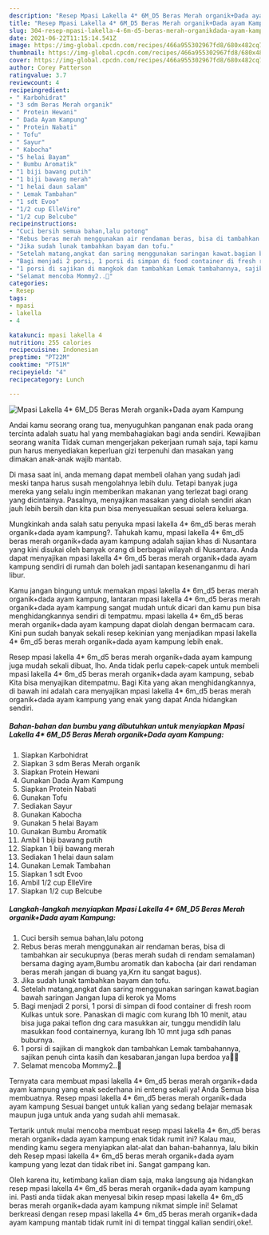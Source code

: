 ```yaml
---
description: "Resep Mpasi Lakella 4* 6M_D5 Beras Merah organik+Dada ayam Kampung Sederhana dan Mudah Dibuat"
title: "Resep Mpasi Lakella 4* 6M_D5 Beras Merah organik+Dada ayam Kampung Sederhana dan Mudah Dibuat"
slug: 304-resep-mpasi-lakella-4-6m-d5-beras-merah-organikdada-ayam-kampung-sederhana-dan-mudah-dibuat
date: 2021-06-22T11:15:14.541Z
image: https://img-global.cpcdn.com/recipes/466a955302967fd8/680x482cq70/mpasi-lakella-4-6m_d5-beras-merah-organikdada-ayam-kampung-foto-resep-utama.jpg
thumbnail: https://img-global.cpcdn.com/recipes/466a955302967fd8/680x482cq70/mpasi-lakella-4-6m_d5-beras-merah-organikdada-ayam-kampung-foto-resep-utama.jpg
cover: https://img-global.cpcdn.com/recipes/466a955302967fd8/680x482cq70/mpasi-lakella-4-6m_d5-beras-merah-organikdada-ayam-kampung-foto-resep-utama.jpg
author: Corey Patterson
ratingvalue: 3.7
reviewcount: 4
recipeingredient:
- " Karbohidrat"
- "3 sdm Beras Merah organik"
- " Protein Hewani"
- " Dada Ayam Kampung"
- " Protein Nabati"
- " Tofu"
- " Sayur"
- " Kabocha"
- "5 helai Bayam"
- " Bumbu Aromatik"
- "1 biji bawang putih"
- "1 biji bawang merah"
- "1 helai daun salam"
- " Lemak Tambahan"
- "1 sdt Evoo"
- "1/2 cup ElleVire"
- "1/2 cup Belcube"
recipeinstructions:
- "Cuci bersih semua bahan,lalu potong"
- "Rebus beras merah menggunakan air rendaman beras, bisa di tambahkan air secukupnya (beras merah sudah di rendam semalaman) bersama daging ayam,Bumbu aromatik dan kabocha (air dari rendaman beras merah jangan di buang ya,Krn itu sangat bagus)."
- "Jika sudah lunak tambahkan bayam dan tofu."
- "Setelah matang,angkat dan saring menggunakan saringan kawat.bagian bawah saringan Jangan lupa di kerok ya Moms"
- "Bagi menjadi 2 porsi, 1 porsi di simpan di food container di fresh room Kulkas untuk sore. Panaskan di magic com kurang lbh 10 menit, atau bisa juga pakai teflon dng cara masukkan air, tunggu mendidih lalu masukkan food containernya, kurang lbh 10 mnt juga sdh panas buburnya."
- "1 porsi di sajikan di mangkok dan tambahkan Lemak tambahannya, sajikan penuh cinta kasih dan kesabaran,jangan lupa berdoa ya🥰🥰"
- "Selamat mencoba Mommy2..🥰"
categories:
- Resep
tags:
- mpasi
- lakella
- 4

katakunci: mpasi lakella 4 
nutrition: 255 calories
recipecuisine: Indonesian
preptime: "PT22M"
cooktime: "PT51M"
recipeyield: "4"
recipecategory: Lunch

---
```



![Mpasi Lakella 4* 6M_D5 Beras Merah organik+Dada ayam Kampung](https://img-global.cpcdn.com/recipes/466a955302967fd8/680x482cq70/mpasi-lakella-4-6m_d5-beras-merah-organikdada-ayam-kampung-foto-resep-utama.jpg)

Andai kamu seorang orang tua, menyuguhkan panganan enak pada orang tercinta adalah suatu hal yang membahagiakan bagi anda sendiri. Kewajiban seorang  wanita Tidak cuman mengerjakan pekerjaan rumah saja, tapi kamu pun harus menyediakan keperluan gizi terpenuhi dan masakan yang dimakan anak-anak wajib mantab.

Di masa  saat ini, anda memang dapat membeli olahan yang sudah jadi meski tanpa harus susah mengolahnya lebih dulu. Tetapi banyak juga mereka yang selalu ingin memberikan makanan yang terlezat bagi orang yang dicintainya. Pasalnya, menyajikan masakan yang diolah sendiri akan jauh lebih bersih dan kita pun bisa menyesuaikan sesuai selera keluarga. 



Mungkinkah anda salah satu penyuka mpasi lakella 4* 6m_d5 beras merah organik+dada ayam kampung?. Tahukah kamu, mpasi lakella 4* 6m_d5 beras merah organik+dada ayam kampung adalah sajian khas di Nusantara yang kini disukai oleh banyak orang di berbagai wilayah di Nusantara. Anda dapat menyajikan mpasi lakella 4* 6m_d5 beras merah organik+dada ayam kampung sendiri di rumah dan boleh jadi santapan kesenanganmu di hari libur.

Kamu jangan bingung untuk memakan mpasi lakella 4* 6m_d5 beras merah organik+dada ayam kampung, lantaran mpasi lakella 4* 6m_d5 beras merah organik+dada ayam kampung sangat mudah untuk dicari dan kamu pun bisa menghidangkannya sendiri di tempatmu. mpasi lakella 4* 6m_d5 beras merah organik+dada ayam kampung dapat diolah dengan bermacam cara. Kini pun sudah banyak sekali resep kekinian yang menjadikan mpasi lakella 4* 6m_d5 beras merah organik+dada ayam kampung lebih enak.

Resep mpasi lakella 4* 6m_d5 beras merah organik+dada ayam kampung juga mudah sekali dibuat, lho. Anda tidak perlu capek-capek untuk membeli mpasi lakella 4* 6m_d5 beras merah organik+dada ayam kampung, sebab Kita bisa menyajikan ditempatmu. Bagi Kita yang akan menghidangkannya, di bawah ini adalah cara menyajikan mpasi lakella 4* 6m_d5 beras merah organik+dada ayam kampung yang enak yang dapat Anda hidangkan sendiri.

<!--inarticleads1-->

##### Bahan-bahan dan bumbu yang dibutuhkan untuk menyiapkan Mpasi Lakella 4* 6M_D5 Beras Merah organik+Dada ayam Kampung:

1. Siapkan  Karbohidrat
1. Siapkan 3 sdm Beras Merah organik
1. Siapkan  Protein Hewani
1. Gunakan  Dada Ayam Kampung
1. Siapkan  Protein Nabati
1. Gunakan  Tofu
1. Sediakan  Sayur
1. Gunakan  Kabocha
1. Gunakan 5 helai Bayam
1. Gunakan  Bumbu Aromatik
1. Ambil 1 biji bawang putih
1. Siapkan 1 biji bawang merah
1. Sediakan 1 helai daun salam
1. Gunakan  Lemak Tambahan
1. Siapkan 1 sdt Evoo
1. Ambil 1/2 cup ElleVire
1. Siapkan 1/2 cup Belcube




<!--inarticleads2-->

##### Langkah-langkah menyiapkan Mpasi Lakella 4* 6M_D5 Beras Merah organik+Dada ayam Kampung:

1. Cuci bersih semua bahan,lalu potong
1. Rebus beras merah menggunakan air rendaman beras, bisa di tambahkan air secukupnya (beras merah sudah di rendam semalaman) bersama daging ayam,Bumbu aromatik dan kabocha (air dari rendaman beras merah jangan di buang ya,Krn itu sangat bagus).
1. Jika sudah lunak tambahkan bayam dan tofu.
1. Setelah matang,angkat dan saring menggunakan saringan kawat.bagian bawah saringan Jangan lupa di kerok ya Moms
1. Bagi menjadi 2 porsi, 1 porsi di simpan di food container di fresh room Kulkas untuk sore. Panaskan di magic com kurang lbh 10 menit, atau bisa juga pakai teflon dng cara masukkan air, tunggu mendidih lalu masukkan food containernya, kurang lbh 10 mnt juga sdh panas buburnya.
1. 1 porsi di sajikan di mangkok dan tambahkan Lemak tambahannya, sajikan penuh cinta kasih dan kesabaran,jangan lupa berdoa ya🥰🥰
1. Selamat mencoba Mommy2..🥰




Ternyata cara membuat mpasi lakella 4* 6m_d5 beras merah organik+dada ayam kampung yang enak sederhana ini enteng sekali ya! Anda Semua bisa membuatnya. Resep mpasi lakella 4* 6m_d5 beras merah organik+dada ayam kampung Sesuai banget untuk kalian yang sedang belajar memasak maupun juga untuk anda yang sudah ahli memasak.

Tertarik untuk mulai mencoba membuat resep mpasi lakella 4* 6m_d5 beras merah organik+dada ayam kampung enak tidak rumit ini? Kalau mau, mending kamu segera menyiapkan alat-alat dan bahan-bahannya, lalu bikin deh Resep mpasi lakella 4* 6m_d5 beras merah organik+dada ayam kampung yang lezat dan tidak ribet ini. Sangat gampang kan. 

Oleh karena itu, ketimbang kalian diam saja, maka langsung aja hidangkan resep mpasi lakella 4* 6m_d5 beras merah organik+dada ayam kampung ini. Pasti anda tiidak akan menyesal bikin resep mpasi lakella 4* 6m_d5 beras merah organik+dada ayam kampung nikmat simple ini! Selamat berkreasi dengan resep mpasi lakella 4* 6m_d5 beras merah organik+dada ayam kampung mantab tidak rumit ini di tempat tinggal kalian sendiri,oke!.

